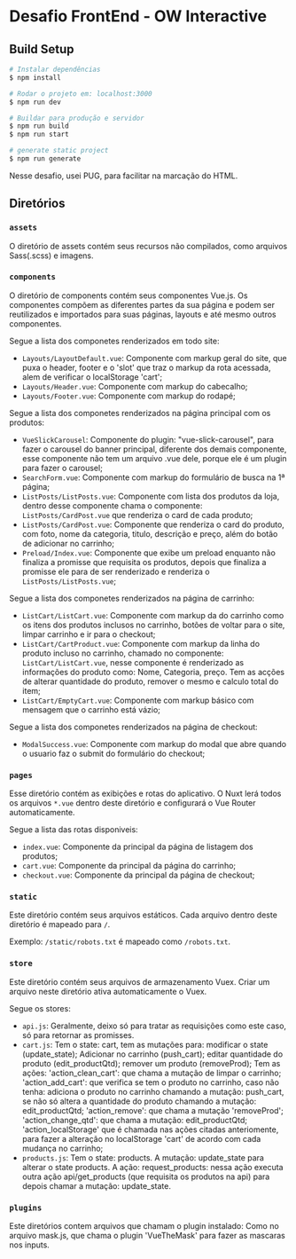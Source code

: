 # Desafio FrontEnd - OW Interactive

## Build Setup

```bash
# Instalar dependências
$ npm install

# Rodar o projeto em: localhost:3000
$ npm run dev

# Buildar para produção e servidor
$ npm run build
$ npm run start

# generate static project
$ npm run generate
```
Nesse desafio, usei PUG, para facilitar na marcação do HTML. 

## Diretórios 

### `assets`

O diretório de assets contém seus recursos não compilados, como arquivos Sass(.scss) e imagens.

### `components`

O diretório de components contém seus componentes Vue.js. Os componentes compõem as diferentes partes da sua página e podem ser reutilizados e importados para suas páginas, layouts e até mesmo outros componentes.

Segue a lista dos componetes renderizados em todo site:
- `Layouts/LayoutDefault.vue`: Componente com markup geral do site, que puxa o header, footer e o 'slot' que traz o markup da rota acessada, alem de verificar o localStorage 'cart';
- `Layouts/Header.vue`: Componente com markup do cabecalho;
- `Layouts/Footer.vue`: Componente com markup do rodapé;

Segue a lista dos componetes renderizados na página principal com os produtos:
- `VueSlickCarousel`: Componente do plugin: "vue-slick-carousel", para fazer o carousel do banner principal, diferente dos demais componente, esse componente não tem um arquivo .vue dele, porque ele é um plugin para fazer o carousel;
- `SearchForm.vue`: Componente com markup do formulário de busca na 1ª página;
- `ListPosts/ListPosts.vue`: Componente com lista dos produtos da loja, dentro desse componente chama o componente: `ListPosts/CardPost.vue` que renderiza o card de cada produto;
- `ListPosts/CardPost.vue`: Componente que renderiza o card do produto, com foto, nome da categoria, titulo, descrição e preço, além do botão de adicionar no carrinho;
- `Preload/Index.vue`: Componente que exibe um preload enquanto não finaliza a promisse que requisita os produtos, depois que finaliza a promisse ele para de ser renderizado e renderiza o `ListPosts/ListPosts.vue`;

Segue a lista dos componetes renderizados na página de carrinho:
- `ListCart/ListCart.vue`: Componente com markup da do carrinho como os itens dos produtos inclusos no carrinho, botões de voltar para o site, limpar carrinho e ir para o checkout;
- `ListCart/CartProduct.vue`: Componente com markup da linha do produto incluso no carrinho, chamado no componente: `ListCart/ListCart.vue`, nesse componente é renderizado as informações do produto como: Nome, Categoria, preço. Tem as acções de alterar quantidade do produto, remover o mesmo e calculo total do item;
- `ListCart/EmptyCart.vue`: Componente com markup básico com mensagem que o carrinho está vázio;

Segue a lista dos componetes renderizados na página de checkout:
- `ModalSuccess.vue`: Componente com markup do modal que abre quando o usuario faz o submit do formulário do checkout;

### `pages`

Esse diretório contém as exibições e rotas do aplicativo. O Nuxt lerá todos os arquivos `*.vue` dentro deste diretório e configurará o Vue Router automaticamente.

Segue a lista das rotas disponiveis:
- `index.vue`: Componente da principal da página de listagem dos produtos;
- `cart.vue`: Componente da principal da página do carrinho;
- `checkout.vue`: Componente da principal da página de checkout;

### `static`

Este diretório contém seus arquivos estáticos. Cada arquivo dentro deste diretório é mapeado para `/`.

Exemplo: `/static/robots.txt` é mapeado como `/robots.txt`.

### `store`
Este diretório contém seus arquivos de armazenamento Vuex. Criar um arquivo neste diretório ativa automaticamente o Vuex.

Segue os stores:
- `api.js`: Geralmente, deixo só para tratar as requisições como este caso, só para retornar as promisses.
- `cart.js`: Tem o state: cart, tem as mutações para: modificar o state (update_state); Adicionar no carrinho (push_cart); editar quantidade do produto (edit_productQtd); remover um produto (removeProd); 
Tem as ações: 'action_clean_cart': que chama a mutação de limpar o carrinho; 'action_add_cart': que verifica se tem o produto no carrinho, caso não tenha: adiciona o produto no carrinho chamando a mutação: push_cart, se não só altera a quantidade do produto chamando a mutação: edit_productQtd; 'action_remove': que chama a mutação 'removeProd'; 'action_change_qtd': que chama a mutação: edit_productQtd; 'action_localStorage' que é chamada nas ações citadas anteriomente, para fazer a alteração no localStorage 'cart' de acordo com cada mudança no carrinho;
- `products.js`: Tem o state: products. A mutação: update_state para alterar o state products. A ação: request_products: nessa ação executa outra ação api/get_products (que requisita os produtos na api) para depois chamar a mutação: update_state.

### `plugins`
Este diretórios contem arquivos que chamam o plugin instalado: Como no arquivo mask.js, que chama o plugin 'VueTheMask' para fazer as mascaras nos inputs.

